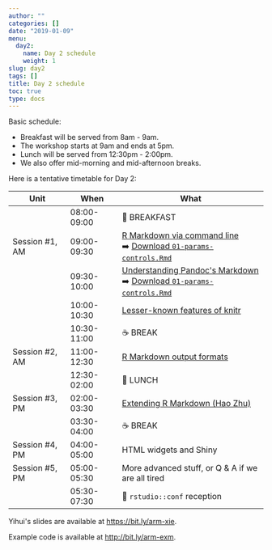 ```yaml
---
author: ""
categories: []
date: "2019-01-09"
menu:
  day2:
    name: Day 2 schedule
    weight: 1
slug: day2
tags: []
title: Day 2 schedule
toc: true
type: docs
---
```


Basic schedule:

- Breakfast will be served from 8am - 9am. 
- The workshop starts at 9am and ends at 5pm.
- Lunch will be served from 12:30pm - 2:00pm.
- We also offer mid-morning and mid-afternoon breaks.

Here is a tentative timetable for Day 2:

| Unit          | When          | What   |
|---------------|---------------|--------|
|                | 08:00-09:00   |:doughnut: BREAKFAST|
| Session #1, AM  | 09:00-09:30   | [R Markdown via command line](https://bit.ly/arm-xie) <br> :arrow_right: [Download `01-params-controls.Rmd`](../../../yihui/01-params-controls.Rmd) |
|               | 09:30-10:00 | [Understanding Pandoc's Markdown](https://bit.ly/arm-xie#16) <br> :arrow_right: [Download `01-params-controls.Rmd`](../../../yihui/02-markdown-data.md)   |
|               | 10:00-10:30 | [Lesser-known features of knitr](https://bit.ly/arm-xie#39)   |
|               | 10:30-11:00 |:coffee: BREAK   |
| Session #2, AM  | 11:00-12:30 | [R Markdown output formats](https://bit.ly/arm-xie#63) |
|               | 12:30-02:00  |:fork_and_knife: LUNCH |
| Session #3, PM  | 02:00-03:30   | [Extending R Markdown (Hao Zhu)](../../../slides/extend.html) |
|              | 03:30-04:00   |:coffee: BREAK   |
| Session #4, PM   | 04:00-05:00   | HTML widgets and Shiny |
| Session #5, PM  | 05:00-05:30  | More advanced stuff, or Q & A if we are all tired |
|               |05:30-07:30 | :tropical_drink: `rstudio::conf` reception |

Yihui's slides are available at https://bit.ly/arm-xie.

Example code is available at http://bit.ly/arm-exm.
